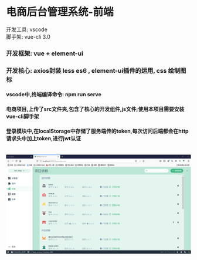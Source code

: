 # 电商后台管理系统-前端 </br>
开发工具: vscode </br>
脚手架: vue-cli 3.0 </br>
### 开发框架: vue + element-ui </br>
### 开发核心: axios封装 less es6 , element-ui插件的运用, css 绘制图标</br>
#### vscode中,终端编译命令: npm run serve </br>
#### 电商项目,上传了src文件夹,包含了核心的开发组件,js文件;使用本项目需要安装vue-cli脚手架 </br> 
#### 登录模块中,在localStorage中存储了服务端传的token,每次访问后端都会在http请求头中加上token,进行jwt认证 </br></br>
<img src="https://github.com/Brighteststars/e-commerce/blob/master/images/4.png" />
